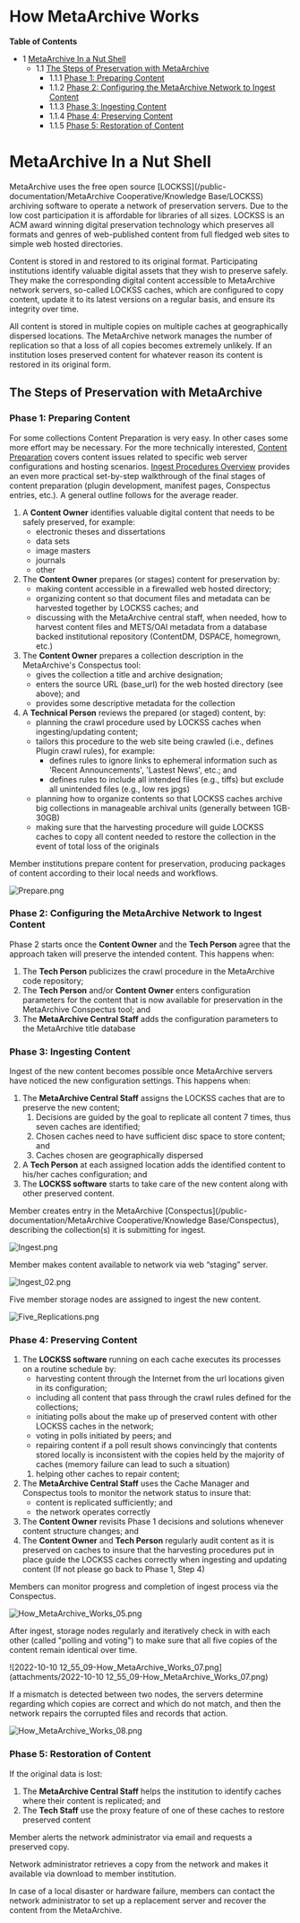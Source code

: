 How MetaArchive Works
=====================

**Table of Contents**
* 1 [MetaArchive In a Nut Shell](#MetaArchiveInaNutShell)
	+ 1.1 [The Steps of Preservation with MetaArchive](#TheStepsofPreservationwithMetaArchive)
		- 1.1.1 [Phase 1: Preparing Content](#Phase1:PreparingContent)
		- 1.1.2 [Phase 2: Configuring the MetaArchive Network to Ingest Content](#Phase2:ConfiguringtheMetaArchiveNetworktoIngestContent)
		- 1.1.3 [Phase 3: Ingesting Content](#Phase3:IngestingContent)
		- 1.1.4 [Phase 4: Preserving Content](#Phase4:PreservingContent)
		- 1.1.5 [Phase 5: Restoration of Content](#Phase5:RestorationofContent)

<a id="MetaArchiveInaNutShell"></a>

# MetaArchive In a Nut Shell

MetaArchive uses the free open source  [LOCKSS](/public-documentation/MetaArchive Cooperative/Knowledge Base/LOCKSS) archiving software to operate a network of preservation servers. Due to the low cost participation it is affordable for libraries of all sizes. LOCKSS is an ACM award winning digital preservation technology which preserves all formats and genres of web-published content from full fledged web sites to simple web hosted directories.

Content is stored in and restored to its original format. Participating institutions identify valuable digital assets that they wish to preserve safely. They make the corresponding digital content accessible to MetaArchive network servers, so-called LOCKSS caches, which are configured to copy content, update it to its latest versions on a regular basis, and ensure its integrity over time.

All content is stored in multiple copies on multiple caches at geographically dispersed locations. The MetaArchive network manages the number of replication so that a loss of all copies becomes extremely unlikely. If an institution loses preserved content for whatever reason its content is restored in its original form.

<a id="TheStepsofPreservationwithMetaArchive"></a>

## The Steps of Preservation with MetaArchive

<a id="Phase1:PreparingContent"></a>

### Phase 1: Preparing Content

For some collections Content Preparation is very easy. In other cases some more effort may be necessary. For the more technically interested, [Content Preparation](https://wiki.metaarchive.org/metawiki/index.php/DDPContentPreparation "DDPContentPreparation") covers content issues related to specific web server configurations and hosting scenarios. [Ingest Procedures Overview](https://wiki.metaarchive.org/metawiki/index.php/MetaArchive_Ingest_Procedures_Overview "MetaArchive Ingest Procedures Overview") provides an even more practical set-by-step walkthrough of the final stages of content preparation (plugin development, manifest pages, Conspectus entries, etc.). A general outline follows for the average reader.

1. A **Content Owner** identifies valuable digital content that needs to be safely preserved, for example:
	* electronic theses and dissertations
	* data sets
	* image masters
	* journals
	* other
2. The **Content Owner** prepares (or stages) content for preservation by:
	* making content accessible in a firewalled web hosted directory;
	* organizing content so that document files and metadata can be harvested together by LOCKSS caches; and
	* discussing with the MetaArchive central staff, when needed, how to harvest content files and METS/OAI metadata from a database backed institutional repository (ContentDM, DSPACE, homegrown, etc.)
3. The **Content Owner** prepares a collection description in the MetaArchive's Conspectus tool:
	* gives the collection a title and archive designation;
	* enters the source URL (base\_url) for the web hosted directory (see above); and
	* provides some descriptive metadata for the collection
4. A **Technical Person** reviews the prepared (or staged) content, by:
	* planning the crawl procedure used by LOCKSS caches when ingesting/updating content;
	* tailors this procedure to the web site being crawled (i.e., defines Plugin crawl rules), for example:
		+ defines rules to ignore links to ephemeral information such as 'Recent Announcements', 'Lastest News', etc.; and
		+ defines rules to include all intended files (e.g., tiffs) but exclude all unintended files (e.g., low res jpgs)
	* planning how to organize contents so that LOCKSS caches archive big collections in manageable archival units (generally between 1GB-30GB)
	* making sure that the harvesting procedure will guide LOCKSS caches to copy all content needed to restore the collection in the event of total loss of the originals

Member institutions prepare content for preservation, producing packages of content according to their local needs and workflows.

![Prepare.png](attachments/Prepare.png)

<a id="Phase2:ConfiguringtheMetaArchiveNetworktoIngestContent"></a>

### Phase 2: Configuring the MetaArchive Network to Ingest Content

Phase 2 starts once the **Content Owner** and the **Tech Person** agree that the approach taken will preserve the intended content. This happens when:

1. The **Tech Person** publicizes the crawl procedure in the MetaArchive code repository;
2. The **Tech Person** and/or **Content Owner** enters configuration parameters for the content that is now available for preservation in the MetaArchive Conspectus tool; and
3. The **MetaArchive Central Staff** adds the configuration parameters to the MetaArchive title database

<a id="Phase3:IngestingContent"></a>

### Phase 3: Ingesting Content

Ingest of the new content becomes possible once MetaArchive servers have noticed the new configuration settings. This happens when:

1. The **MetaArchive Central Staff** assigns the LOCKSS caches that are to preserve the new content;
	1. Decisions are guided by the goal to replicate all content 7 times, thus seven caches are identified;
	2. Chosen caches need to have sufficient disc space to store content; and
	3. Caches chosen are geographically dispersed
2. A **Tech Person** at each assigned location adds the identified content to his/her caches configuration; and
3. The **LOCKSS software** starts to take care of the new content along with other preserved content.

Member creates entry in the MetaArchive [Conspectus](/public-documentation/MetaArchive Cooperative/Knowledge Base/Conspectus), describing the collection(s) it is submitting for ingest.

![Ingest.png](attachments/Ingest.png)

  


Member makes content available to network via web “staging” server.

![Ingest_02.png](attachments/Ingest_02.png)

  


Five member storage nodes are assigned to ingest the new content.

![Five_Replications.png](attachments/Five_Replications.png)

<a id="Phase4:PreservingContent"></a>

### Phase 4: Preserving Content

1. The **LOCKSS software** running on each cache executes its processes on a routine schedule by:
	* harvesting content through the Internet from the url locations given in its configuration;
	* including all content that pass through the crawl rules defined for the collections;
	* initiating polls about the make up of preserved content with other LOCKSS caches in the network;
	* voting in polls initiated by peers; and
	* repairing content if a poll result shows convincingly that contents stored locally is inconsistent with the copies held by the majority of caches (memory failure can lead to such a situation)
	1. helping other caches to repair content;
2. The **MetaArchive Central Staff** uses the Cache Manager and Conspectus tools to monitor the network status to insure that:
	* content is replicated sufficiently; and
	* the network operates correctly
3. The **Content Owner** revisits Phase 1 decisions and solutions whenever content structure changes; and
4. The **Content Owner** and **Tech Person** regularly audit content as it is preserved on caches to insure that the harvesting procedures put in place guide the LOCKSS caches correctly when ingesting and updating content (If not please go back to Phase 1, Step 4)

Members can monitor progress and completion of ingest process via the Conspectus.

![How_MetaArchive_Works_05.png](attachments/How_MetaArchive_Works_05.png)

  


After ingest, storage nodes regularly and iteratively check in with each other (called "polling and voting") to make sure that all five copies of the content remain identical over time.

![2022-10-10 12_55_09-How_MetaArchive_Works_07.png](attachments/2022-10-10 12_55_09-How_MetaArchive_Works_07.png)

  


If a mismatch is detected between two nodes, the servers determine regarding which copies are correct and which do not match, and then the network repairs the corrupted files and records that action.

![How_MetaArchive_Works_08.png](attachments/How_MetaArchive_Works_08.png)

  
<a id="Phase5:RestorationofContent"></a>

### Phase 5: Restoration of Content

If the original data is lost:

1. The **MetaArchive Central Staff** helps the institution to identify caches where their content is replicated; and
2. The **Tech Staff** use the proxy feature of one of these caches to restore preserved content

Member alerts the network administrator via email and requests a preserved copy.

Network administrator retrieves a copy from the network and makes it available via download to member institution.

In case of a local disaster or hardware failure, members can contact the network administrator to set up a replacement server and recover the content from the MetaArchive.